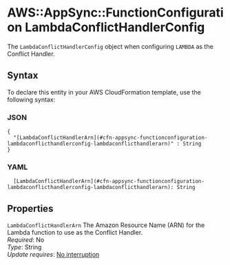 # AWS::AppSync::FunctionConfiguration LambdaConflictHandlerConfig<a name="aws-properties-appsync-functionconfiguration-lambdaconflicthandlerconfig"></a>

The `LambdaConflictHandlerConfig` object when configuring `LAMBDA` as the Conflict Handler\.

## Syntax<a name="aws-properties-appsync-functionconfiguration-lambdaconflicthandlerconfig-syntax"></a>

To declare this entity in your AWS CloudFormation template, use the following syntax:

### JSON<a name="aws-properties-appsync-functionconfiguration-lambdaconflicthandlerconfig-syntax.json"></a>

```
{
  "[LambdaConflictHandlerArn](#cfn-appsync-functionconfiguration-lambdaconflicthandlerconfig-lambdaconflicthandlerarn)" : String
}
```

### YAML<a name="aws-properties-appsync-functionconfiguration-lambdaconflicthandlerconfig-syntax.yaml"></a>

```
  [LambdaConflictHandlerArn](#cfn-appsync-functionconfiguration-lambdaconflicthandlerconfig-lambdaconflicthandlerarn): String
```

## Properties<a name="aws-properties-appsync-functionconfiguration-lambdaconflicthandlerconfig-properties"></a>

`LambdaConflictHandlerArn`  <a name="cfn-appsync-functionconfiguration-lambdaconflicthandlerconfig-lambdaconflicthandlerarn"></a>
The Amazon Resource Name \(ARN\) for the Lambda function to use as the Conflict Handler\.  
*Required*: No  
*Type*: String  
*Update requires*: [No interruption](https://docs.aws.amazon.com/AWSCloudFormation/latest/UserGuide/using-cfn-updating-stacks-update-behaviors.html#update-no-interrupt)
